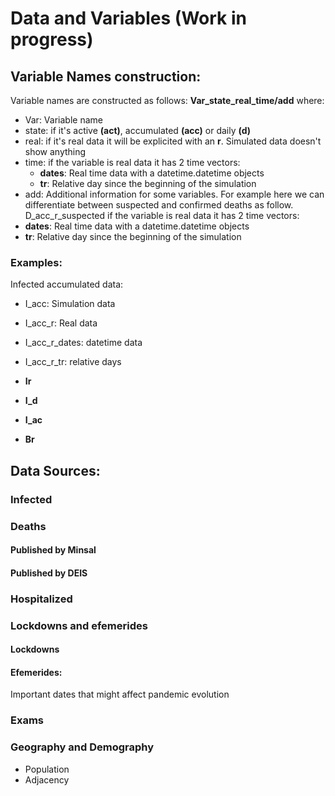 # Data and Variables (Work in progress)
## Variable Names construction:
Variable names are constructed as follows:
**Var_state_real_time/add** 
where:
* Var: Variable name
* state: if it's active **(act)**, accumulated **(acc)** or daily **(d)**
* real: if it's real data it will be explicited with an **r**. Simulated data doesn't show anything
* time: if the variable is real data it has 2 time vectors:
  * **dates**: Real time data with a datetime.datetime objects
  * **tr**: Relative day since the beginning of the simulation
 * add: Additional information for some variables. For example here we can differentiate between suspected and confirmed deaths as follow. D_acc_r_suspected  if the variable is real data it has 2 time vectors:
  * **dates**: Real time data with a datetime.datetime objects
  * **tr**: Relative day since the beginning of the simulation
  
### Examples:
Infected accumulated data:
* I_acc: Simulation data
* I_acc_r: Real data
* I_acc_r_dates: datetime data
* I_acc_r_tr: relative days

* **Ir**
* **I_d**
* **I_ac**
* **Br**
## Data Sources:
### Infected

### Deaths
#### Published by Minsal

#### Published by DEIS

### Hospitalized

### Lockdowns and efemerides
#### Lockdowns

#### Efemerides: 
Important dates that might affect pandemic evolution 

### Exams



### Geography and Demography
* Population
* Adjacency 
